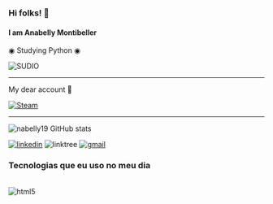 ### Hi folks! 👋

#### I am Anabelly Montibeller
◉ Studying Python ◉

![SUDIO](https://user-images.githubusercontent.com/100965426/226498224-fc51c95f-9fde-4efd-8966-e9f0a34cb5a1.gif)

__________________________________________________________________________________________
My dear account 👶

[![Steam](https://img.shields.io/badge/Steam-000000?style=for-the-badge&logo=steam&logoColor=white)](https://steamcommunity.com/profiles/76561198884322226/)
__________________________________________________________________________________________

![nabelly19 GitHub stats](https://github-readme-stats.vercel.app/api?username=nabelly19&show_icons=true&theme=dracula)

[![linkedin](https://img.shields.io/badge/LinkedIn-0077B5?style=for-the-badge&logo=linkedin&logoColor=white)](https://www.linkedin.com/in/anabelly-sthephany-paiva-montibeller-ab1ab5235/)
![linktree](https://img.shields.io/badge/linktree-39E09B?style=for-the-badge&logo=linktree&logoColor=white)
[![gmail](https://img.shields.io/badge/Gmail-D14836?style=for-the-badge&logo=gmail&logoColor=white)](https://mail.google.com/mail/u/1/)

### Tecnologias que eu uso no meu dia
<div style = "display": inline_block><br/>
  <img alt ="html5" src = "https://img.shields.io/badge/Python-14354C?style=for-the-badge&logo=python&logoColor=white" />
</div>



